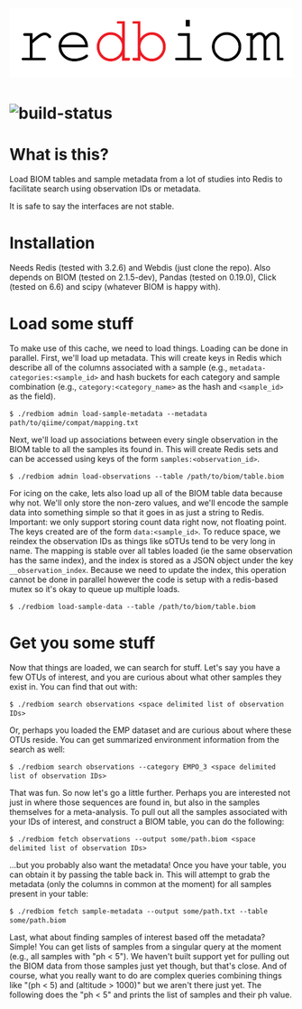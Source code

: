 # ![redbiom](logo.png)
# ![build-status](https://travis-ci.org/wasade/redbiom.svg?branch=master)

# What is this?

Load BIOM tables and sample metadata from a lot of studies into Redis to facilitate search using observation IDs or metadata.

It is safe to say the interfaces are not stable.

# Installation

Needs Redis (tested with 3.2.6) and Webdis (just clone the repo). Also depends on BIOM (tested on 2.1.5-dev), Pandas (tested on 0.19.0), Click (tested on 6.6) and scipy (whatever BIOM is happy with).

# Load some stuff

To make use of this cache, we need to load things. Loading can be done in parallel. First, we'll load up metadata. This will create keys in Redis which describe all of the columns associated with a sample (e.g., `metadata-categories:<sample_id>` and hash buckets for each category and sample combination (e.g., `category:<category_name>` as the hash and `<sample_id>` as the field). 

	$ ./redbiom admin load-sample-metadata --metadata path/to/qiime/compat/mapping.txt

Next, we'll load up associations between every single observation in the BIOM table to all the samples its found in. This will create Redis sets and can be accessed using keys of the form `samples:<observation_id>`. 

	$ ./redbiom admin load-observations --table /path/to/biom/table.biom

For icing on the cake, lets also load up all of the BIOM table data because why not. We'll only store the non-zero values, and we'll encode the sample data into something simple so that it goes in as just a string to Redis. Important: we only support storing count data right now, not floating point. The keys created are of the form `data:<sample_id>`. To reduce space, we reindex the observation IDs as things like sOTUs tend to be very long in name. The mapping is stable over all tables loaded (ie the same observation has the same index), and the index is stored as a JSON object under the key `__observation_index`. Because we need to update the index, this operation cannot be done in parallel however the code is setup with a redis-based mutex so it's okay to queue up multiple loads.

	$ ./redbiom load-sample-data --table /path/to/biom/table.biom

# Get you some stuff

Now that things are loaded, we can search for stuff. Let's say you have a few OTUs of interest, and you are curious about what other samples they exist in. You can find that out with:

	$ ./redbiom search observations <space delimited list of observation IDs>

Or, perhaps you loaded the EMP dataset and are curious about where these OTUs reside. You can get summarized environment information from the search as well:


	$ ./redbiom search observations --category EMPO_3 <space delimited list of observation IDs>

That was fun. So now let's go a little further. Perhaps you are interested not just in where those sequences are found in, but also in the samples themselves for a meta-analysis. To pull out all the samples associated with your IDs of interest, and construct a BIOM table, you can do the following:

	$ ./redbiom fetch observations --output some/path.biom <space delimited list of observation IDs>

...but you probably also want the metadata! Once you have your table, you can obtain it by passing the table back in. This will attempt to grab the metadata (only the columns in common at the moment) for all samples present in your table:

	$ ./redbiom fetch sample-metadata --output some/path.txt --table some/path.biom 

Last, what about finding samples of interest based off the metadata? Simple! You can get lists of samples from a singular query at the moment (e.g., all samples with "ph < 5"). We haven't built support yet for pulling out the BIOM data from those samples just yet though, but that's close. And of course, what you really want to do are complex queries combining things like "(ph < 5) and (altitude > 1000)" but we aren't there just yet. The following does the "ph < 5" and prints the list of samples and their ph value.
